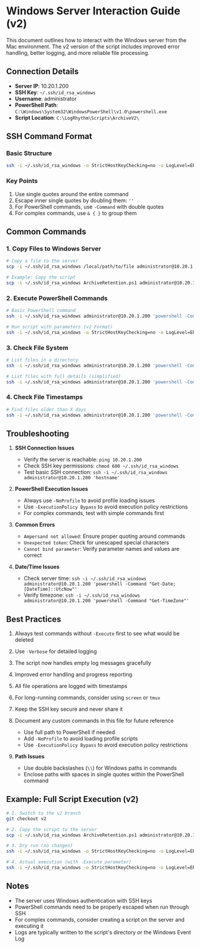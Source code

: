 # Windows Server Interaction Guide (v2)

This document outlines how to interact with the Windows server from the Mac environment. The v2 version of the script includes improved error handling, better logging, and more reliable file processing.

## Connection Details

- **Server IP**: 10.20.1.200
- **SSH Key**: `~/.ssh/id_rsa_windows`
- **Username**: administrator
- **PowerShell Path**: `C:\Windows\System32\WindowsPowerShell\v1.0\powershell.exe`
- **Script Location**: `C:\LogRhythm\Scripts\ArchiveV2\`

## SSH Command Format

### Basic Structure
```bash
ssh -i ~/.ssh/id_rsa_windows -o StrictHostKeyChecking=no -o LogLevel=ERROR administrator@10.20.1.200 'powershell -NoProfile -ExecutionPolicy Bypass -Command "& { <commands> }"'
```

### Key Points
1. Use single quotes around the entire command
2. Escape inner single quotes by doubling them: `''`
3. For PowerShell commands, use `-Command` with double quotes
4. For complex commands, use `& { }` to group them

## Common Commands

### 1. Copy Files to Windows Server
```bash
# Copy a file to the server
scp -i ~/.ssh/id_rsa_windows /local/path/to/file administrator@10.20.1.200:'C:/destination/path/'

# Example: Copy the script
scp -i ~/.ssh/id_rsa_windows ArchiveRetention.ps1 administrator@10.20.1.200:'C:/LogRhythm/Scripts/ArchiveV2/'
```

### 2. Execute PowerShell Commands
```bash
# Basic PowerShell command
ssh -i ~/.ssh/id_rsa_windows administrator@10.20.1.200 'powershell -Command "Write-Output ''Hello World''"'

# Run script with parameters (v2 Format)
ssh -i ~/.ssh/id_rsa_windows -o StrictHostKeyChecking=no -o LogLevel=ERROR administrator@10.20.1.200 'powershell -NoProfile -ExecutionPolicy Bypass -Command "& { cd ''C:\LogRhythm\Scripts\ArchiveV2''; .\ArchiveRetention.ps1 -ArchivePath ''D:\LogRhythmArchives\InactiveTest'' -RetentionDays 120 -Execute -Verbose }"'
```

### 3. Check File System
```bash
# List files in a directory
ssh -i ~/.ssh/id_rsa_windows administrator@10.20.1.200 'powershell -Command "Get-ChildItem -Path ''D:\LogRhythmArchives\InactiveTest'' | Select-Object Name, Length, LastWriteTime"'

# List files with full details (simplified)
ssh -i ~/.ssh/id_rsa_windows administrator@10.20.1.200 'powershell -Command "Get-ChildItem -Path ''D:\LogRhythmArchives\InactiveTest'' -Recurse -File | Sort-Object LastWriteTime | Select-Object -First 5 | Format-List FullName, LastWriteTime"'
```

### 4. Check File Timestamps
```bash
# Find files older than X days
ssh -i ~/.ssh/id_rsa_windows administrator@10.20.1.200 'powershell -Command "$cutoff = (Get-Date).AddDays(-120); Get-ChildItem -Path ''D:\LogRhythmArchives\InactiveTest'' -Recurse -File | Where-Object { $_.LastWriteTime -lt $cutoff } | Select-Object -First 5 FullName, LastWriteTime, @{Name=''DaysOld'';Expression={[math]::Round(((Get-Date) - $_.LastWriteTime).TotalDays, 2)}} | Format-Table -AutoSize"'
```

## Troubleshooting

1. **SSH Connection Issues**
   - Verify the server is reachable: `ping 10.20.1.200`
   - Check SSH key permissions: `chmod 600 ~/.ssh/id_rsa_windows`
   - Test basic SSH connection: `ssh -i ~/.ssh/id_rsa_windows administrator@10.20.1.200 'hostname'`

2. **PowerShell Execution Issues**
   - Always use `-NoProfile` to avoid profile loading issues
   - Use `-ExecutionPolicy Bypass` to avoid execution policy restrictions
   - For complex commands, test with simple commands first

3. **Common Errors**
   - `Ampersand not allowed`: Ensure proper quoting around commands
   - `Unexpected token`: Check for unescaped special characters
   - `Cannot bind parameter`: Verify parameter names and values are correct

4. **Date/Time Issues**
   - Check server time: `ssh -i ~/.ssh/id_rsa_windows administrator@10.20.1.200 'powershell -Command "Get-Date; [DateTime]::UtcNow"'`
   - Verify timezone: `ssh -i ~/.ssh/id_rsa_windows administrator@10.20.1.200 'powershell -Command "Get-TimeZone"'`

## Best Practices

1. Always test commands without `-Execute` first to see what would be deleted
2. Use `-Verbose` for detailed logging
3. The script now handles empty log messages gracefully
4. Improved error handling and progress reporting
5. All file operations are logged with timestamps
3. For long-running commands, consider using `screen` or `tmux`
4. Keep the SSH key secure and never share it
5. Document any custom commands in this file for future reference
   - Use full path to PowerShell if needed
   - Add `-NoProfile` to avoid loading profile scripts
   - Use `-ExecutionPolicy Bypass` to avoid execution policy restrictions

3. **Path Issues**
   - Use double backslashes (`\\`) for Windows paths in commands
   - Enclose paths with spaces in single quotes within the PowerShell command

## Example: Full Script Execution (v2)

```bash
# 1. Switch to the v2 branch
git checkout v2

# 2. Copy the script to the server
scp -i ~/.ssh/id_rsa_windows ArchiveRetention.ps1 administrator@10.20.1.200:'C:/LogRhythm/Scripts/ArchiveV2/'

# 3. Dry run (no changes)
ssh -i ~/.ssh/id_rsa_windows -o StrictHostKeyChecking=no -o LogLevel=ERROR administrator@10.20.1.200 'powershell -NoProfile -ExecutionPolicy Bypass -Command "& { cd ''C:\LogRhythm\Scripts\ArchiveV2''; .\ArchiveRetention.ps1 -ArchivePath ''D:\LogRhythmArchives\InactiveTest'' -RetentionDays 120 -Verbose }"'

# 4. Actual execution (with -Execute parameter)
ssh -i ~/.ssh/id_rsa_windows -o StrictHostKeyChecking=no -o LogLevel=ERROR administrator@10.20.1.200 'powershell -NoProfile -ExecutionPolicy Bypass -Command "& { cd ''C:\LogRhythm\Scripts\ArchiveV2''; .\ArchiveRetention.ps1 -ArchivePath ''D:\LogRhythmArchives\InactiveTest'' -RetentionDays 120 -Execute -Verbose }"'
```

## Notes

- The server uses Windows authentication with SSH keys
- PowerShell commands need to be properly escaped when run through SSH
- For complex commands, consider creating a script on the server and executing it
- Logs are typically written to the script's directory or the Windows Event Log
